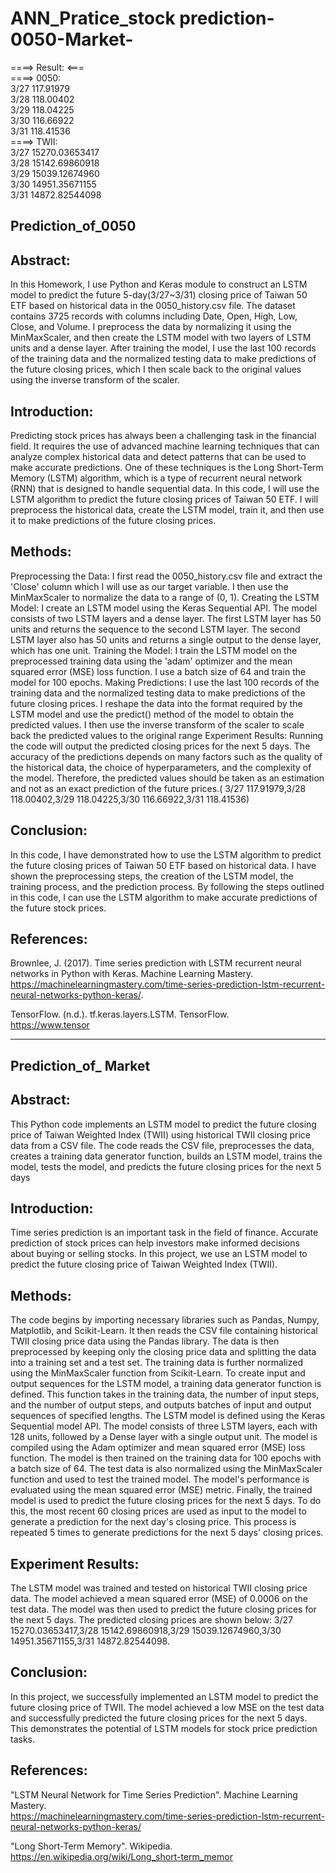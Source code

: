 # ANN_Pratice_stock prediction-0050-Market-

====> Result: <===  
====> 0050:  
3/27  117.91979  
3/28  118.00402  
3/29  118.04225  
3/30  116.66922  
3/31  118.41536  
====> TWII:  
3/27  15270.03653417  
3/28  15142.69860918  
3/29  15039.12674960  
3/30  14951.35671155  
3/31  14872.82544098  

## Prediction_of_0050

## Abstract: 
In this Homework, I use Python and Keras module to construct an LSTM model to 
predict the future 5-day(3/27~3/31) closing price of Taiwan 50 ETF based on 
historical data in the 0050_history.csv file. The dataset contains 3725 records with 
columns including Date, Open, High, Low, Close, and Volume. I preprocess the data 
by normalizing it using the MinMaxScaler, and then create the LSTM model with two 
layers of LSTM units and a dense layer. After training the model, I use the last 100 
records of the training data and the normalized testing data to make predictions of 
the future closing prices, which I then scale back to the original values using the 
inverse transform of the scaler.

## Introduction: 
Predicting stock prices has always been a challenging task in the financial field. It 
requires the use of advanced machine learning techniques that can analyze complex 
historical data and detect patterns that can be used to make accurate predictions. 
One of these techniques is the Long Short-Term Memory (LSTM) algorithm, which is 
a type of recurrent neural network (RNN) that is designed to handle sequential data.
In this code, I will use the LSTM algorithm to predict the future closing prices of 
Taiwan 50 ETF. I will preprocess the historical data, create the LSTM model, train it, 
and then use it to make predictions of the future closing prices.

## Methods: 
Preprocessing the Data:
I first read the 0050_history.csv file and extract the 'Close' column which I will use as 
our target variable. I then use the MinMaxScaler to normalize the data to a range of 
(0, 1).
Creating the LSTM Model:
I create an LSTM model using the Keras Sequential API. The model consists of two 
LSTM layers and a dense layer. The first LSTM layer has 50 units and returns the 
sequence to the second LSTM layer. The second LSTM layer also has 50 units and 
returns a single output to the dense layer, which has one unit.
Training the Model:
I train the LSTM model on the preprocessed training data using the 'adam' optimizer 
and the mean squared error (MSE) loss function. I use a batch size of 64 and train the 
model for 100 epochs.
Making Predictions:
I use the last 100 records of the training data and the normalized testing data to 
make predictions of the future closing prices. I reshape the data into the format 
required by the LSTM model and use the predict() method of the model to obtain the 
predicted values. I then use the inverse transform of the scaler to scale back the 
predicted values to the original range
Experiment Results: 
Running the code will output the predicted closing prices for the next 5 days. The 
accuracy of the predictions depends on many factors such as the quality of the 
historical data, the choice of hyperparameters, and the complexity of the model. 
Therefore, the predicted values should be taken as an estimation and not as an exact 
prediction of the future prices.( 3/27 117.91979,3/28 118.00402,3/29 
118.04225,3/30 116.66922,3/31 118.41536)

## Conclusion: 
In this code, I have demonstrated how to use the LSTM algorithm to predict the 
future closing prices of Taiwan 50 ETF based on historical data. I have shown the 
preprocessing steps, the creation of the LSTM model, the training process, and the 
prediction process. By following the steps outlined in this code, I can use the LSTM 
algorithm to make accurate predictions of the future stock prices.

## References: 

Brownlee, J. (2017). Time series prediction with LSTM recurrent neural networks in Python with Keras. Machine Learning Mastery.  
https://machinelearningmastery.com/time-series-prediction-lstm-recurrent-neural-networks-python-keras/.

TensorFlow. (n.d.). tf.keras.layers.LSTM. TensorFlow.  
https://www.tensor

-------------------------------------------

## Prediction_of_ Market 

## Abstract: 
This Python code implements an LSTM model to predict the future closing price of 
Taiwan Weighted Index (TWII) using historical TWII closing price data from a CSV file. 
The code reads the CSV file, preprocesses the data, creates a training data generator 
function, builds an LSTM model, trains the model, tests the model, and predicts the 
future closing prices for the next 5 days

## Introduction: 
Time series prediction is an important task in the field of finance. Accurate prediction 
of stock prices can help investors make informed decisions about buying or selling 
stocks. In this project, we use an LSTM model to predict the future closing price of 
Taiwan Weighted Index (TWII).

## Methods: 
The code begins by importing necessary libraries such as Pandas, Numpy, Matplotlib, 
and Scikit-Learn. It then reads the CSV file containing historical TWII closing price 
data using the Pandas library. The data is then preprocessed by keeping only the 
closing price data and splitting the data into a training set and a test set. The training 
data is further normalized using the MinMaxScaler function from Scikit-Learn.
To create input and output sequences for the LSTM model, a training data generator 
function is defined. This function takes in the training data, the number of input 
steps, and the number of output steps, and outputs batches of input and output 
sequences of specified lengths.
The LSTM model is defined using the Keras Sequential model API. The model consists 
of three LSTM layers, each with 128 units, followed by a Dense layer with a single 
output unit. The model is compiled using the Adam optimizer and mean squared 
error (MSE) loss function.
The model is then trained on the training data for 100 epochs with a batch size of 64. 
The test data is also normalized using the MinMaxScaler function and used to test 
the trained model. The model's performance is evaluated using the mean squared 
error (MSE) metric.
Finally, the trained model is used to predict the future closing prices for the next 5 
days. To do this, the most recent 60 closing prices are used as input to the model to 
generate a prediction for the next day's closing price. This process is repeated 5 times 
to generate predictions for the next 5 days' closing prices.

## Experiment Results: 
The LSTM model was trained and tested on historical TWII closing price data. The 
model achieved a mean squared error (MSE) of 0.0006 on the test data. The model 
was then used to predict the future closing prices for the next 5 days. The predicted 
closing prices are shown below: 3/27 15270.03653417,3/28 15142.69860918,3/29
15039.12674960,3/30 14951.35671155,3/31 14872.82544098.

## Conclusion: 
In this project, we successfully implemented an LSTM model to predict the future 
closing price of TWII. The model achieved a low MSE on the test data and 
successfully predicted the future closing prices for the next 5 days. This demonstrates 
the potential of LSTM models for stock price prediction tasks.

## References: 

"LSTM Neural Network for Time Series Prediction". Machine Learning Mastery.  
https://machinelearningmastery.com/time-series-prediction-lstm-recurrent-neural-networks-python-keras/

"Long Short-Term Memory". Wikipedia.  
https://en.wikipedia.org/wiki/Long_short-term_memor
